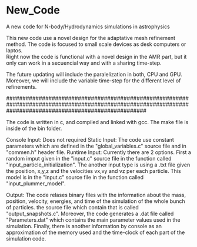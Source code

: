 # New_Code
A new code for N-body/Hydrodynamics simulations in astrophysics

This new code use a novel design for the adaptative mesh refinement method. 
The code is focused to small scale devices as desk computers or laptos.  
Right now the code is functional with a novel design in the AMR part, but it only can work in a secuencial way and with a sharing time-step.

The future updating will include the paralelization in both, CPU and GPU. Moreover, we will include the variable time-step for the different level of refinements.

###########################################################################################################################################################

The code is written in c, and compiled and linked with gcc. 
The make file is inside of the bin folder. 

Console Input: Does not required
Static Input: The code use constant parameters which are defined in the "global_variables.c" source file and in "commen.h" header file. 
Runtime Input: Currently there are 2 options. First a random imput given in the "input.c" source file in the function called                                              "input_particle_initialization". The another input type is using a .txt file given the position, x,y,z and the velocities vx,vy and vz per                  each particle. This model is in the "input.c" source file in the function called "input_plummer_model".  
               
Output: The code relases binary files with the information about the mass, position, velocity, energies, and time of the simulation of the whole bunch of           particles. the source file which contain that is called "output_snapshots.c". Moreover, the code generates a .dat file called "Parameters.dat"             which contains the main parameter values used in the simulation. Finally, there is another information by console as an approximation of the memory         used and the time-clock of each part of the simulation code.               
